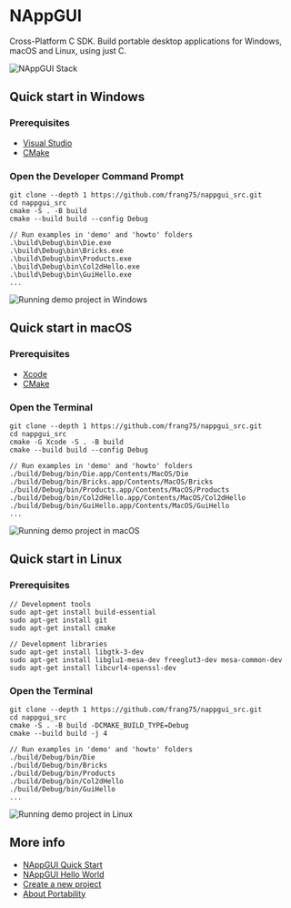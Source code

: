 # NAppGUI
Cross-Platform C SDK. Build portable desktop applications for Windows, macOS and Linux, using just C.

![NAppGUI Stack](https://nappgui.com/img/start/nappgui_stack.png)

## Quick start in Windows

### Prerequisites
- [Visual Studio](https://visualstudio.microsoft.com/vs/)
- [CMake](https://cmake.org/download/)

### Open the Developer Command Prompt
```
git clone --depth 1 https://github.com/frang75/nappgui_src.git
cd nappgui_src
cmake -S . -B build
cmake --build build --config Debug

// Run examples in 'demo' and 'howto' folders
.\build\Debug\bin\Die.exe
.\build\Debug\bin\Bricks.exe
.\build\Debug\bin\Products.exe
.\build\Debug\bin\Col2dHello.exe
.\build\Debug\bin\GuiHello.exe
...
```
![Running demo project in Windows](https://nappgui.com/img/start/run_demo_windows.png)

## Quick start in macOS

### Prerequisites
- [Xcode](https://developer.apple.com/xcode/)
- [CMake](https://cmake.org/download/)

### Open the Terminal
```
git clone --depth 1 https://github.com/frang75/nappgui_src.git
cd nappgui_src
cmake -G Xcode -S . -B build
cmake --build build --config Debug

// Run examples in 'demo' and 'howto' folders
./build/Debug/bin/Die.app/Contents/MacOS/Die
./build/Debug/bin/Bricks.app/Contents/MacOS/Bricks
./build/Debug/bin/Products.app/Contents/MacOS/Products
./build/Debug/bin/Col2dHello.app/Contents/MacOS/Col2dHello
./build/Debug/bin/GuiHello.app/Contents/MacOS/GuiHello
...
```
![Running demo project in macOS](https://nappgui.com/img/start/run_demo_macos.png)

## Quick start in Linux

### Prerequisites
```
// Development tools
sudo apt-get install build-essential
sudo apt-get install git
sudo apt-get install cmake

// Development libraries
sudo apt-get install libgtk-3-dev
sudo apt-get install libglu1-mesa-dev freeglut3-dev mesa-common-dev
sudo apt-get install libcurl4-openssl-dev
```
### Open the Terminal
```
git clone --depth 1 https://github.com/frang75/nappgui_src.git
cd nappgui_src
cmake -S . -B build -DCMAKE_BUILD_TYPE=Debug
cmake --build build -j 4

// Run examples in 'demo' and 'howto' folders
./build/Debug/bin/Die
./build/Debug/bin/Bricks
./build/Debug/bin/Products
./build/Debug/bin/Col2dHello
./build/Debug/bin/GuiHello
...
```
![Running demo project in Linux](https://nappgui.com/img/start/run_demo_linux.png)

## More info
- [NAppGUI Quick Start](https://nappgui.com/en/start/quick.html)
- [NAppGUI Hello World](https://nappgui.com/en/start/hello.html)
- [Create a new project](https://nappgui.com/en/guide/newprj.html)
- [About Portability](https://nappgui.com/en/guide/win_mac_linux.html)
